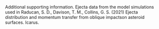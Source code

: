 Additional supporting information. Ejecta data from the model simulations used in Raducan, S. D., Davison, T. M., Collins, G. S. (2021) Ejecta distribution and momentum transfer from oblique impactson asteroid surfaces. Icarus.
